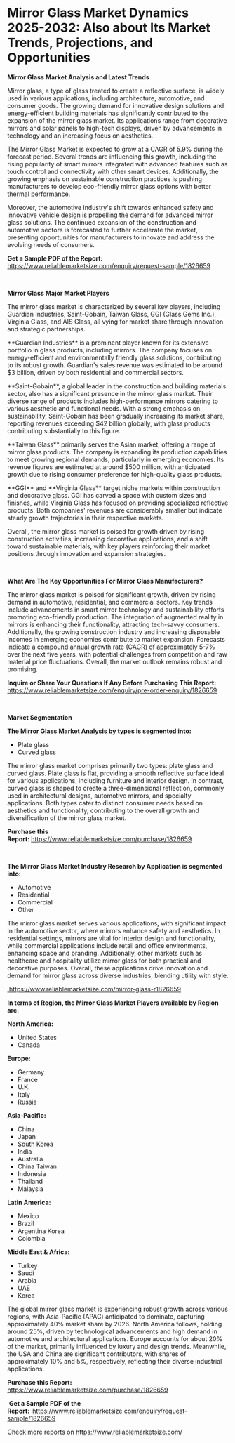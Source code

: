 <p><h1>Mirror Glass Market Dynamics 2025-2032: Also about Its Market Trends, Projections, and Opportunities</h1></p><p><strong>Mirror Glass Market Analysis and Latest Trends</strong></p>
<p><p>Mirror glass, a type of glass treated to create a reflective surface, is widely used in various applications, including architecture, automotive, and consumer goods. The growing demand for innovative design solutions and energy-efficient building materials has significantly contributed to the expansion of the mirror glass market. Its applications range from decorative mirrors and solar panels to high-tech displays, driven by advancements in technology and an increasing focus on aesthetics.</p><p>The Mirror Glass Market is expected to grow at a CAGR of 5.9% during the forecast period. Several trends are influencing this growth, including the rising popularity of smart mirrors integrated with advanced features such as touch control and connectivity with other smart devices. Additionally, the growing emphasis on sustainable construction practices is pushing manufacturers to develop eco-friendly mirror glass options with better thermal performance.</p><p>Moreover, the automotive industry's shift towards enhanced safety and innovative vehicle design is propelling the demand for advanced mirror glass solutions. The continued expansion of the construction and automotive sectors is forecasted to further accelerate the market, presenting opportunities for manufacturers to innovate and address the evolving needs of consumers.</p></p>
<p><strong>Get a Sample PDF of the Report:&nbsp;</strong> <a href="https://www.reliablemarketsize.com/enquiry/request-sample/1826659?utm_campaign=2952&utm_medium=2&utm_source=Github&utm_content=ia&utm_term=01042025&utm_id=mirror-glass">https://www.reliablemarketsize.com/enquiry/request-sample/1826659</a></p>
<p>&nbsp;</p>
<p><strong>Mirror Glass Major Market Players</strong></p>
<p><p>The mirror glass market is characterized by several key players, including Guardian Industries, Saint-Gobain, Taiwan Glass, GGI (Glass Gems Inc.), Virginia Glass, and AIS Glass, all vying for market share through innovation and strategic partnerships.</p><p>**Guardian Industries** is a prominent player known for its extensive portfolio in glass products, including mirrors. The company focuses on energy-efficient and environmentally friendly glass solutions, contributing to its robust growth. Guardian's sales revenue was estimated to be around $3 billion, driven by both residential and commercial sectors.</p><p>**Saint-Gobain**, a global leader in the construction and building materials sector, also has a significant presence in the mirror glass market. Their diverse range of products includes high-performance mirrors catering to various aesthetic and functional needs. With a strong emphasis on sustainability, Saint-Gobain has been gradually increasing its market share, reporting revenues exceeding $42 billion globally, with glass products contributing substantially to this figure.</p><p>**Taiwan Glass** primarily serves the Asian market, offering a range of mirror glass products. The company is expanding its production capabilities to meet growing regional demands, particularly in emerging economies. Its revenue figures are estimated at around $500 million, with anticipated growth due to rising consumer preference for high-quality glass products.</p><p>**GGI** and **Virginia Glass** target niche markets within construction and decorative glass. GGI has carved a space with custom sizes and finishes, while Virginia Glass has focused on providing specialized reflective products. Both companies' revenues are considerably smaller but indicate steady growth trajectories in their respective markets.</p><p>Overall, the mirror glass market is poised for growth driven by rising construction activities, increasing decorative applications, and a shift toward sustainable materials, with key players reinforcing their market positions through innovation and expansion strategies.</p></p>
<p>&nbsp;</p>
<p><strong>What Are The Key Opportunities For Mirror Glass Manufacturers?</strong></p>
<p><p>The mirror glass market is poised for significant growth, driven by rising demand in automotive, residential, and commercial sectors. Key trends include advancements in smart mirror technology and sustainability efforts promoting eco-friendly production. The integration of augmented reality in mirrors is enhancing their functionality, attracting tech-savvy consumers. Additionally, the growing construction industry and increasing disposable incomes in emerging economies contribute to market expansion. Forecasts indicate a compound annual growth rate (CAGR) of approximately 5-7% over the next five years, with potential challenges from competition and raw material price fluctuations. Overall, the market outlook remains robust and promising.</p></p>
<p><strong>Inquire or Share Your Questions If Any Before Purchasing This Report:</strong> <a href="https://www.reliablemarketsize.com/enquiry/pre-order-enquiry/1826659?utm_campaign=2952&utm_medium=2&utm_source=Github&utm_content=ia&utm_term=01042025&utm_id=mirror-glass">https://www.reliablemarketsize.com/enquiry/pre-order-enquiry/1826659</a></p>
<p>&nbsp;</p>
<p><strong>Market Segmentation</strong></p>
<p><strong>The Mirror Glass Market Analysis by types is segmented into:</strong></p>
<p><ul><li>Plate glass</li><li>Curved glass</li></ul></p>
<p><p>The mirror glass market comprises primarily two types: plate glass and curved glass. Plate glass is flat, providing a smooth reflective surface ideal for various applications, including furniture and interior design. In contrast, curved glass is shaped to create a three-dimensional reflection, commonly used in architectural designs, automotive mirrors, and specialty applications. Both types cater to distinct consumer needs based on aesthetics and functionality, contributing to the overall growth and diversification of the mirror glass market.</p></p>
<p><strong>Purchase this Report:&nbsp;</strong><a href="https://www.reliablemarketsize.com/purchase/1826659?utm_campaign=2952&utm_medium=2&utm_source=Github&utm_content=ia&utm_term=01042025&utm_id=mirror-glass">https://www.reliablemarketsize.com/purchase/1826659</a></p>
<p>&nbsp;</p>
<p><strong>The Mirror Glass Market Industry Research by Application is segmented into:</strong></p>
<p><ul><li>Automotive</li><li>Residential</li><li>Commercial</li><li>Other</li></ul></p>
<p><p>The mirror glass market serves various applications, with significant impact in the automotive sector, where mirrors enhance safety and aesthetics. In residential settings, mirrors are vital for interior design and functionality, while commercial applications include retail and office environments, enhancing space and branding. Additionally, other markets such as healthcare and hospitality utilize mirror glass for both practical and decorative purposes. Overall, these applications drive innovation and demand for mirror glass across diverse industries, blending utility with style.</p></p>
<p><a href="https://www.reliablemarketsize.com/mirror-glass-r1826659?utm_campaign=2952&utm_medium=2&utm_source=Github&utm_content=ia&utm_term=01042025&utm_id=mirror-glass">&nbsp;https://www.reliablemarketsize.com/mirror-glass-r1826659</a></p>
<p><strong>In terms of Region, the Mirror Glass Market Players available by Region are:</strong></p>
<p>
    <p> <strong> North America: </strong>
        <ul>
            <li>United States</li>
            <li>Canada</li>
        </ul>
        </p> 
    <p> <strong> Europe: </strong>
        <ul>
            <li>Germany</li>
            <li>France</li>
            <li>U.K.</li>
            <li>Italy</li>
            <li>Russia</li>
        </ul>
        </p> 
    <p> <strong> Asia-Pacific: </strong>
        <ul>
            <li>China</li>
            <li>Japan</li>
            <li>South Korea</li>
            <li>India</li>
            <li>Australia</li>
            <li>China Taiwan</li>
            <li>Indonesia</li>
            <li>Thailand</li>
            <li>Malaysia</li>
        </ul>
        </p> 
    <p> <strong> Latin America: </strong>
        <ul>
            <li>Mexico</li>
            <li>Brazil</li>
            <li>Argentina Korea</li>
            <li>Colombia</li>
        </ul>
        </p> 
    <p> <strong> Middle East & Africa: </strong>
        <ul>
            <li>Turkey</li>
            <li>Saudi</li>
            <li>Arabia</li>
            <li>UAE</li>
            <li>Korea</li>
        </ul>
    </p>
    </p>
<p><p>The global mirror glass market is experiencing robust growth across various regions, with Asia-Pacific (APAC) anticipated to dominate, capturing approximately 40% market share by 2026. North America follows, holding around 25%, driven by technological advancements and high demand in automotive and architectural applications. Europe accounts for about 20% of the market, primarily influenced by luxury and design trends. Meanwhile, the USA and China are significant contributors, with shares of approximately 10% and 5%, respectively, reflecting their diverse industrial applications.</p></p>
<p><strong>Purchase this Report: </strong><a href="https://www.reliablemarketsize.com/purchase/1826659?utm_campaign=2952&utm_medium=2&utm_source=Github&utm_content=ia&utm_term=01042025&utm_id=mirror-glass">https://www.reliablemarketsize.com/purchase/1826659</a></p>
<p>&nbsp;<strong>Get a Sample PDF of the Report:&nbsp;&nbsp;</strong><a href="https://www.reliablemarketsize.com/enquiry/request-sample/1826659?utm_campaign=2952&utm_medium=2&utm_source=Github&utm_content=ia&utm_term=01042025&utm_id=mirror-glass">https://www.reliablemarketsize.com/enquiry/request-sample/1826659</a></p>
<p><strong></strong></p>
<p>Check more reports on <a href="https://www.reliablemarketsize.com/?utm_campaign=2952&utm_medium=2&utm_source=Github&utm_content=ia&utm_term=01042025&utm_id=mirror-glass">https://www.reliablemarketsize.com/</a></p>